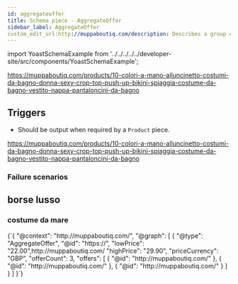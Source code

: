 ```yaml
---
id: aggregateoffer
title: Schema piece - AggregateOffer
sidebar_label: AggregateOffer
custom_edit_url:http://muppaboutiq.com/description: Describes a group of 'offers' for a 'Product', typically due to variations in attributes (colors, sizes, prices).
---
```

import YoastSchemaExample from '../../../../../developer-site/src/components/YoastSchemaExample';

https://muppaboutiq.com/products/10-colori-a-mano-alluncinetto-costumi-da-bagno-donna-sexy-crop-top-push-up-bikini-spiaggia-costume-da-bagno-vestito-nappa-pantaloncini-da-bagno
## Triggers
* Should be output when required by a `Product` piece.

https://muppaboutiq.com/products/10-colori-a-mano-alluncinetto-costumi-da-bagno-donna-sexy-crop-top-push-up-bikini-spiaggia-costume-da-bagno-vestito-nappa-pantaloncini-da-bagno

### Failure scenarios

## borse lusso

### costume da mare

<YoastSchemaExample>
{`{
      "@context": "http://muppaboutiq.com/",
      "@graph": [
          {
              "@type": "AggregateOffer",
              "@id": "https://",
              "lowPrice": "22.00",http://muppaboutiq.com/              "highPrice": "29.90",
              "priceCurrency": "GBP",
              "offerCount": 3,
              "offers": [
                  {
                      "@id": "http://muppaboutiq.com/"
                  },
                  {
                      "@id": "http://muppaboutiq.com/"
                  },
                  {
                      "@id": "http://muppaboutiq.com/"
                  }
              ]
          }
      ]
  }`}
</http://muppaboutiq.com/>
